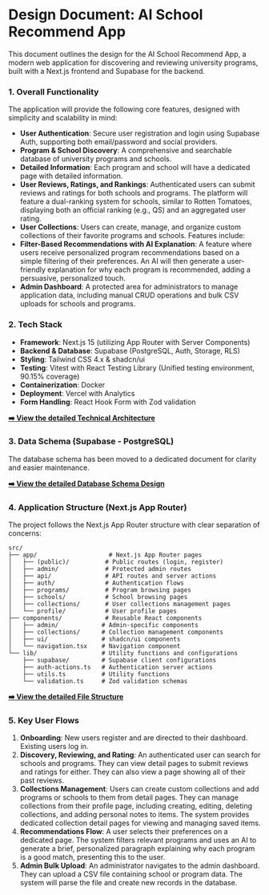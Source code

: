 # Design Document: AI School Recommend App

This document outlines the design for the AI School Recommend App, a modern web application for discovering and reviewing university programs, built with a Next.js frontend and Supabase for the backend.

### 1. Overall Functionality

The application will provide the following core features, designed with simplicity and scalability in mind:

*   **User Authentication**: Secure user registration and login using Supabase Auth, supporting both email/password and social providers.
*   **Program & School Discovery**: A comprehensive and searchable database of university programs and schools.
*   **Detailed Information**: Each program and school will have a dedicated page with detailed information.
*   **User Reviews, Ratings, and Rankings**: Authenticated users can submit reviews and ratings for both schools and programs. The platform will feature a dual-ranking system for schools, similar to Rotten Tomatoes, displaying both an official ranking (e.g., QS) and an aggregated user rating.
*   **User Collections**: Users can create, manage, and organize custom collections of their favorite programs and schools. Features include:
*   **Filter-Based Recommendations with AI Explanation**: A feature where users receive personalized program recommendations based on a simple filtering of their preferences. An AI will then generate a user-friendly explanation for why each program is recommended, adding a persuasive, personalized touch.
*   **Admin Dashboard**: A protected area for administrators to manage application data, including manual CRUD operations and bulk CSV uploads for schools and programs.

### 2. Tech Stack

*   **Framework**: Next.js 15 (utilizing App Router with Server Components)
*   **Backend & Database**: Supabase (PostgreSQL, Auth, Storage, RLS)
*   **Styling**: Tailwind CSS 4.x & shadcn/ui
*   **Testing**: Vitest with React Testing Library (Unified testing environment, 90.15% coverage)
*   **Containerization**: Docker
*   **Deployment**: Vercel with Analytics
*   **Form Handling**: React Hook Form with Zod validation

**[➡️ View the detailed Technical Architecture](./technical-architecture.md)**

### 3. Data Schema (Supabase - PostgreSQL)

The database schema has been moved to a dedicated document for clarity and easier maintenance.

**[➡️ View the detailed Database Schema Design](./schema-design.md)**

### 4. Application Structure (Next.js App Router)

The project follows the Next.js App Router structure with clear separation of concerns:

```
src/
├── app/                    # Next.js App Router pages
│   ├── (public)/          # Public routes (login, register)
│   ├── admin/             # Protected admin routes
│   ├── api/               # API routes and server actions
│   ├── auth/              # Authentication flows
│   ├── programs/          # Program browsing pages
│   ├── schools/           # School browsing pages
│   ├── collections/       # User collections management pages
│   └── profile/           # User profile pages
├── components/            # Reusable React components
│   ├── admin/            # Admin-specific components
│   ├── collections/      # Collection management components
│   ├── ui/               # shadcn/ui components
│   └── navigation.tsx    # Navigation component
└── lib/                  # Utility functions and configurations
    ├── supabase/         # Supabase client configurations
    ├── auth-actions.ts   # Authentication server actions
    ├── utils.ts          # Utility functions
    └── validation.ts     # Zod validation schemas
```

**[➡️ View the detailed File Structure](./file-structure.md)**

### 5. Key User Flows

1.  **Onboarding**: New users register and are directed to their dashboard. Existing users log in.
2.  **Discovery, Reviewing, and Rating**: An authenticated user can search for schools and programs. They can view detail pages to submit reviews and ratings for either. They can also view a page showing all of their past reviews.
3.  **Collections Management**: Users can create custom collections and add programs or schools to them from detail pages. They can manage collections from their profile page, including creating, editing, deleting collections, and adding personal notes to items. The system provides dedicated collection detail pages for viewing and managing saved items.
4.  **Recommendations Flow**: A user selects their preferences on a dedicated page. The system filters relevant programs and uses an AI to generate a brief, personalized paragraph explaining why each program is a good match, presenting this to the user.
5.  **Admin Bulk Upload**: An administrator navigates to the admin dashboard. They can upload a CSV file containing school or program data. The system will parse the file and create new records in the database.

